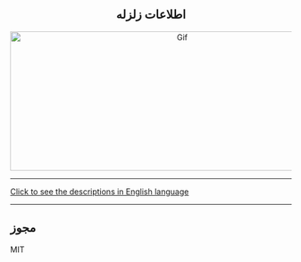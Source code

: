 <div align="center">

## اطلاعات زلزله

<img alt="Gif" src="https://acropolis-wp-content-uploads.s3.us-west-1.amazonaws.com/2019/02/Hero-Earthquake-Proof-Buildings.gif" height="250px" width="600px">
</div>
<hr>

[Click to see the descriptions in English language](README.md)
<hr>


## مجوز


MIT

